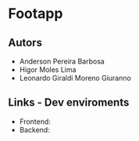 # Footapp

## Autors
* Anderson Pereira Barbosa
* Higor Moles Lima
* Leonardo Giraldi Moreno Giuranno

## Links - Dev enviroments

* Frontend: 
* Backend: 